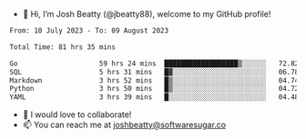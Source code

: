- 👋 Hi, I’m Josh Beatty (@jbeatty88), welcome to my GitHub profile!

<!--START_SECTION:waka-->

```txt
From: 10 July 2023 - To: 09 August 2023

Total Time: 81 hrs 35 mins

Go                    59 hrs 24 mins  ██████████████████▒░░░░░░   72.82 %
SQL                   5 hrs 31 mins   █▓░░░░░░░░░░░░░░░░░░░░░░░   06.78 %
Markdown              3 hrs 52 mins   █▒░░░░░░░░░░░░░░░░░░░░░░░   04.74 %
Python                3 hrs 50 mins   █▒░░░░░░░░░░░░░░░░░░░░░░░   04.72 %
YAML                  3 hrs 39 mins   █░░░░░░░░░░░░░░░░░░░░░░░░   04.48 %
```

<!--END_SECTION:waka-->

- 💞️ I would love to collaborate!
- 📫 You can reach me at joshbeatty@softwaresugar.co

<!---
jbeatty88/jbeatty88 is a ✨ special ✨ repository because its `README.md` (this file) appears on your GitHub profile.
You can click the Preview link to take a look at your changes.
--->
